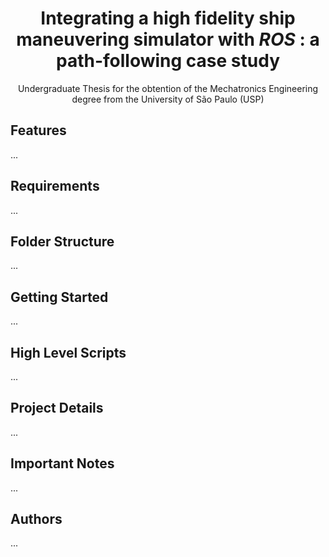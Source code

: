 <h1 align="center">
Integrating a high fidelity ship maneuvering simulator with <i>ROS</i> : a path-following case study
</h1>

<p align="center">
    Undergraduate Thesis for the obtention of the Mechatronics Engineering degree from the University of São Paulo (USP)
</p>

## Features

...

## Requirements

...

## Folder Structure

...

## Getting Started

...

## High Level Scripts

...

## Project Details

...

## Important Notes

...

## Authors

...
